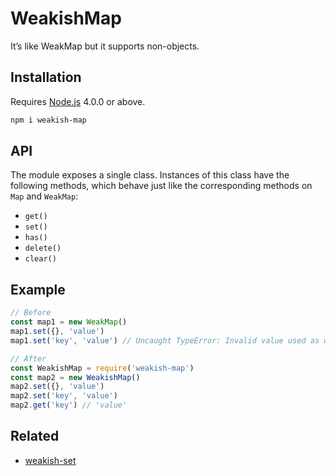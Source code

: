 # WeakishMap

It’s like WeakMap but it supports non-objects.

## Installation

Requires [Node.js](https://nodejs.org/) 4.0.0 or above.

```bash
npm i weakish-map
```

## API

The module exposes a single class. Instances of this class have the following methods, which behave just like the corresponding methods on `Map` and `WeakMap`:

* `get()`
* `set()`
* `has()`
* `delete()`
* `clear()`

## Example

```javascript
// Before
const map1 = new WeakMap()
map1.set({}, 'value')
map1.set('key', 'value') // Uncaught TypeError: Invalid value used as weak map key

// After
const WeakishMap = require('weakish-map')
const map2 = new WeakishMap()
map2.set({}, 'value')
map2.set('key', 'value')
map2.get('key') // 'value'
```

## Related

* [weakish-set](https://github.com/lamansky/weakish-set)
